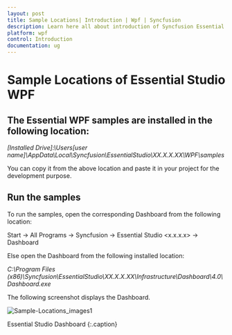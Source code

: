 ```yaml
---
layout: post
title: Sample Locations| Introduction | Wpf | Syncfusion
description: Learn here all about introduction of Syncfusion Essential Studio WPF Sample Locations, its elements and more.
platform: wpf
control: Introduction
documentation: ug
---
```


# Sample Locations of Essential Studio WPF

## The Essential WPF samples are installed in the following location:

_[Installed Drive]:\Users\[user name]\AppData\Local\Syncfusion\EssentialStudio\XX.X.X.XX\WPF\samples_

You can copy it from the above location and paste it in your project for the development purpose.

## Run the samples

To run the samples, open the corresponding Dashboard from the following location:

Start -> All Programs -> Syncfusion -> Essential Studio <x.x.x.x> -> Dashboard

Else open the Dashboard from the following installed location:

_C:\Program Files (x86)\Syncfusion\EssentialStudio\XX.X.X.XX\Infrastructure\Dashboard\4.0\Dashboard.exe_

The following screenshot displays the Dashboard.

![Sample-Locations_images1](Sample-Locations_images/Sample-Locations_img1.png)


Essential Studio Dashboard
{:.caption}

